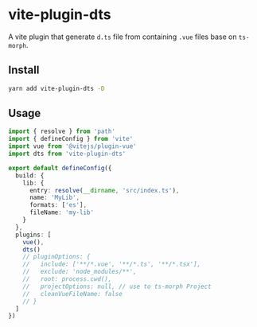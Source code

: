 # vite-plugin-dts

A vite plugin that generate `d.ts` file from containing `.vue` files base on `ts-morph`.

## Install

```sh
yarn add vite-plugin-dts -D
```

## Usage

```ts
import { resolve } from 'path'
import { defineConfig } from 'vite'
import vue from '@vitejs/plugin-vue'
import dts from 'vite-plugin-dts'

export default defineConfig({
  build: {
    lib: {
      entry: resolve(__dirname, 'src/index.ts'),
      name: 'MyLib',
      formats: ['es'],
      fileName: 'my-lib'
    }
  },
  plugins: [
    vue(),
    dts()
    // pluginOptions: {
    //   include: ['**/*.vue', '**/*.ts', '**/*.tsx'],
    //   exclude: 'node_modules/**',
    //   root: process.cwd(),
    //   projectOptions: null, // use to ts-morph Project
    //   cleanVueFileName: false
    // }
  ]
})
```
